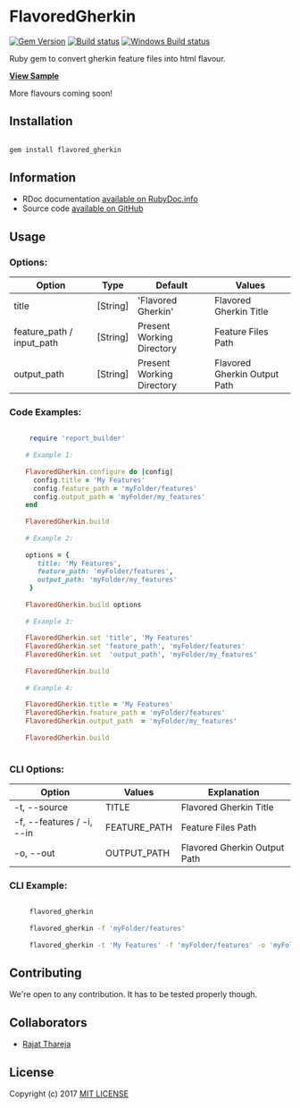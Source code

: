 # FlavoredGherkin

[![Gem Version](https://badge.fury.io/rb/flavored_gherkin.svg)](https://badge.fury.io/rb/flavored_gherkin)
[![Build status](https://travis-ci.org/rajatthareja/FlavoredGherkin.svg?branch=master)](https://travis-ci.org/rajatthareja/FlavoredGherkin)
[![Windows Build status](https://ci.appveyor.com/api/projects/status/agvyur7bg5ul1444/branch/master?svg=true)](https://ci.appveyor.com/project/rajatthareja/flavoredgherkin)
 

Ruby gem to convert gherkin feature files into html flavour. 

**[View Sample](http://flavoredgherkin.rajatthareja.com/sample/Flavored_Gherkin_Sample.html)**

More flavours coming soon!

## Installation

```bash

gem install flavored_gherkin

```

## Information

* RDoc documentation [available on RubyDoc.info](http://www.rubydoc.info/gems/flavored_gherkin)
* Source code [available on GitHub](http://github.com/rajatthareja/FlavoredGherkin)

## Usage

### Options:

| Option                    | Type        | Default                    | Values                        |
|---------------------------|-------------|----------------------------|-------------------------------|
| title                     | [String]    | 'Flavored Gherkin'         | Flavored Gherkin Title        |
| feature_path / input_path | [String]    | Present Working Directory  | Feature Files Path            |
| output_path               | [String]    | Present Working Directory  | Flavored Gherkin Output Path  |

### Code Examples:

```ruby

     require 'report_builder'
    
    # Example 1:
    
    FlavoredGherkin.configure do |config|
      config.title = 'My Features'
      config.feature_path = 'myFolder/features'
      config.output_path = 'myFolder/my_features'
    end
    
    FlavoredGherkin.build
    
    # Example 2:
    
    options = {
       title: 'My Features',
       feature_path: 'myFolder/features',
       output_path: 'myFolder/my_features'
     }
    
    FlavoredGherkin.build options
        
    # Example 3:
    
    FlavoredGherkin.set 'title', 'My Features'
    FlavoredGherkin.set 'feature_path', 'myFolder/features'
    FlavoredGherkin.set  'output_path', 'myFolder/my_features'
    
    FlavoredGherkin.build
    
    # Example 4:
    
    FlavoredGherkin.title = 'My Features'
    FlavoredGherkin.feature_path = 'myFolder/features'
    FlavoredGherkin.output_path  = 'myFolder/my_features'
    
    FlavoredGherkin.build
                
```

### CLI Options:

| Option                     | Values        | Explanation                    |
|----------------------------|---------------|--------------------------------|
| -t, --source               | TITLE         | Flavored Gherkin Title         |
| -f, --features / -i, --in  | FEATURE_PATH  | Feature Files Path             |
| -o, --out                  | OUTPUT_PATH   | Flavored Gherkin Output Path   |

### CLI Example:

```bash

     flavored_gherkin
     
     flavored_gherkin -f 'myFolder/features'
     
     flavored_gherkin -t 'My Features' -f 'myFolder/features' -o 'myFolder/my_features'

```

## Contributing

We're open to any contribution. It has to be tested properly though.

## Collaborators

* [Rajat Thareja](http://rajatthareja.com)

## License

Copyright (c) 2017 [MIT LICENSE](LICENSE)
